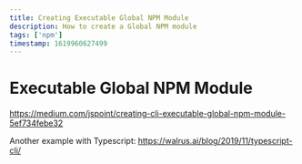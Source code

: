 ```yaml
---
title: Creating Executable Global NPM Module
description: How to create a Global NPM module
tags: ['npm']
timestamp: 1619960627499
---
```


# Executable Global NPM Module
<https://medium.com/jspoint/creating-cli-executable-global-npm-module-5ef734febe32>

Another example with Typescript:
<https://walrus.ai/blog/2019/11/typescript-cli/>


<PostDate />
<PageTags />
